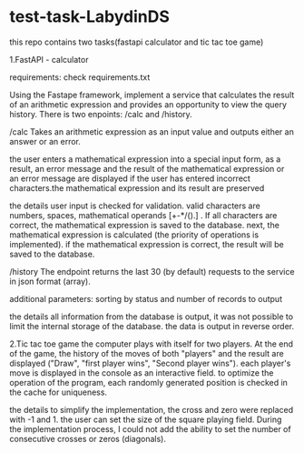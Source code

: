 # test-task-LabydinDS
this repo contains two tasks(fastapi calculator and tic tac toe game)

1.FastAPI - calculator

requirements: check requirements.txt

Using the Fastape framework, implement a service that calculates the result of an arithmetic expression
and provides an opportunity to view the query history.
There is two enpoints: /calc and /history.

/calc
Takes an arithmetic expression as an input value and outputs either an answer or an error.

the user enters a mathematical expression into a special input form, as a result, an error message and the result of the mathematical expression
or an error message are displayed if the user has entered incorrect characters.the mathematical expression and its result are preserved

the details
user input is checked for validation. valid characters are numbers, spaces, mathematical operands [+-*/().] . If all characters are correct,
the mathematical expression is saved to the database. next, the mathematical expression is calculated (the priority of operations is implemented).
if the mathematical expression is correct, the result will be saved to the database.

/history
The endpoint returns the last 30 (by default) requests to the service in json format (array).

additional parameters: sorting by status and number of records to output

the details
all information from the database is output, it was not possible to limit the internal storage of the database. the data is output in reverse order.

2.Tic tac toe game
the computer plays with itself for two players. At the end of the game, the history of the moves of both "players" and the result are displayed
("Draw", "first player wins", "Second player wins"). each player's move is displayed in the console as an interactive field. to optimize the operation of the program, each randomly generated position is checked in the cache for uniqueness.

the details
to simplify the implementation, the cross and zero were replaced with -1 and 1.
the user can set the size of the square playing field. During the implementation process,
I could not add the ability to set the number of consecutive crosses or zeros (diagonals).
